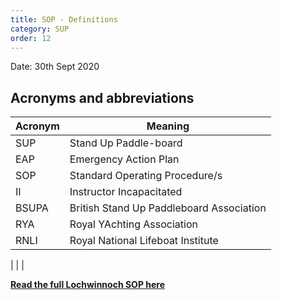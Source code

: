 ```yaml
---
title: SOP - Definitions
category: SUP
order: 12
---
```

Date: 30th Sept 2020

## Acronyms and abbreviations

Acronym | Meaning
--- | ---
SUP | Stand Up Paddle-board
EAP | Emergency Action Plan
SOP | Standard Operating Procedure/s
II |  Instructor Incapacitated
BSUPA | British Stand Up Paddleboard Association
RYA | Royal YAchting Association
RNLI | Royal National Lifeboat Institute
 |
 |
 |



**[Read the full Lochwinnoch SOP here](/clyde/files/SOP.pdf)**
